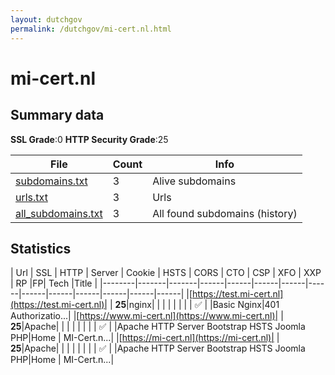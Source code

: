 ```yaml
---
layout: dutchgov
permalink: /dutchgov/mi-cert.nl.html
---
```



# mi-cert.nl
## Summary data


**SSL Grade**:0
**HTTP Security Grade**:25


| File       | Count | Info |
|------------|-------|------|
|[subdomains.txt](/data/mi-cert.nl/subdomains.txt)|3|Alive subdomains|
|[urls.txt](/data/mi-cert.nl/urls.txt)|3|Urls|
|[all_subdomains.txt](/data/mi-cert.nl/all_subdomains.txt)|3|All found subdomains (history)|


## Statistics


| Url | SSL | HTTP | Server | Cookie | HSTS | CORS | CTO | CSP | XFO | XXP | RP |FP| Tech |Title |
|--------|-------|-------|------|------|------|------|------|------|------|------|------|------|------|
|[https://test.mi-cert.nl](https://test.mi-cert.nl)| | **25**|nginx| | | | | | | | :white_check_mark: | |Basic Nginx|401 Authorizatio...|
|[https://www.mi-cert.nl](https://www.mi-cert.nl)| | **25**|Apache| | | | | | | | :white_check_mark: | |Apache HTTP Server Bootstrap HSTS Joomla PHP|Home | MI-Cert.n...|
|[https://mi-cert.nl](https://mi-cert.nl)| | **25**|Apache| | | | | | | | :white_check_mark: | |Apache HTTP Server Bootstrap HSTS Joomla PHP|Home | MI-Cert.n...|